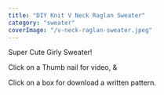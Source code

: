```yaml
---
title: "DIY Knit V Neck Raglan Sweater"
category: "sweater"
coverImage: "/v-neck-raglan-sweater.jpeg"
---
```

Super Cute Girly Sweater!​

Click on a Thumb nail for video, &

Click on a box for download a written pattern.